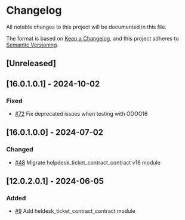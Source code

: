 # Changelog
All notable changes to this project will be documented in this file.

The format is based on [Keep a Changelog](https://keepachangelog.com/en/1.0.0/),
and this project adheres to [Semantic Versioning](https://semver.org/spec/v2.0.0.html).

## [Unreleased]
## [16.0.1.0.1] - 2024-10-02
### Fixed
- [#72](https://gitlab.com/somitcoop/erp-research/odoo-helpdesk/-/merge_requests/72) Fix deprecated issues when testing with ODOO16

## [16.0.1.0.0] - 2024-07-02
### Changed
- [#48](https://gitlab.com/somitcoop/erp-research/odoo-helpdesk/-/merge_requests/48) Migrate helpdesk_ticket_contract_contract v16 module

## [12.0.2.0.1] - 2024-06-05
### Added
- [#9](https://gitlab.com/somitcoop/erp-research/odoo-helpdesk/-/merge_requests/9) Add heldesk_ticket_contract_contract module